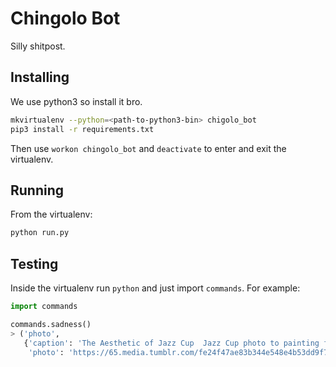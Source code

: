 Chingolo Bot
============

Silly shitpost.

## Installing

We use python3 so install it bro.

```bash
mkvirtualenv --python=<path-to-python3-bin> chigolo_bot
pip3 install -r requirements.txt
```

Then use `workon chingolo_bot` and `deactivate`
to enter and exit the virtualenv.

## Running

From the virtualenv:

```bash
python run.py
```

## Testing

Inside the virtualenv run `python` and just
import `commands`. For example:

```python
import commands

commands.sadness()
> ('photo',
   {'caption': 'The Aesthetic of Jazz Cup  Jazz Cup photo to painting filter by Dreamscope.',
    'photo': 'https://65.media.tumblr.com/fe24f47ae83b344e548e4b53dd9f7c10/tumblr_o06anyADVs1uf27e8o1_1280.jpg'})
```
